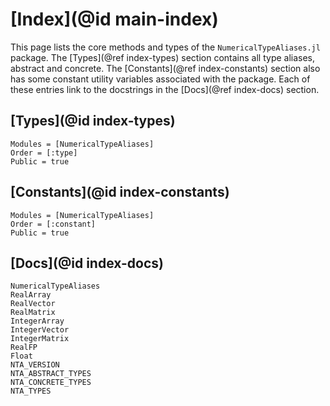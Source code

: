 # [Index](@id main-index)

This page lists the core methods and types of the `NumericalTypeAliases.jl` package.
The [Types](@ref index-types) section contains all type aliases, abstract and concrete.
The [Constants](@ref index-constants) section also has some constant utility variables associated with the package.
Each of these entries link to the docstrings in the [Docs](@ref index-docs) section.

## [Types](@id index-types)

```@index
Modules = [NumericalTypeAliases]
Order = [:type]
Public = true
```

## [Constants](@id index-constants)

```@index
Modules = [NumericalTypeAliases]
Order = [:constant]
Public = true
```

## [Docs](@id index-docs)

```@docs
NumericalTypeAliases
RealArray
RealVector
RealMatrix
IntegerArray
IntegerVector
IntegerMatrix
RealFP
Float
NTA_VERSION
NTA_ABSTRACT_TYPES
NTA_CONCRETE_TYPES
NTA_TYPES
```
